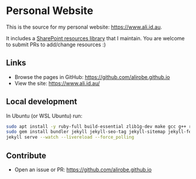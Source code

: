 # Personal Website

This is the source for my personal website: <https://www.ali.id.au>.

It includes a [SharePoint resources library](https://www.ali.id.au/sharepoint-resources) that I maintain. You are welcome to submit PRs to add/change resources :)

## Links

- Browse the pages in GitHub: <https://github.com/alirobe.github.io>
- View the site: <https://www.ali.id.au/>

## Local development

In Ubuntu (or WSL Ubuntu) run:

```bash
sudo apt install -y ruby-full build-essential zlib1g-dev make gcc g++ ruby-bundler
sudo gem install bundler jekyll jekyll-seo-tag jekyll-sitemap jekyll-feed
jekyll serve --watch --livereload --force_polling
```

## Contribute

- Open an issue or PR: <https://github.com/alirobe.github.io>
